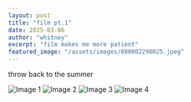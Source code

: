 ```yaml
---
layout: post
title: "film pt.1"
date: 2025-03-06
author: "whitney"
excerpt: "film makes me more patient"
featured_image: "/assets/images/000002290025.jpeg"
---
```


throw back to the summer 
<div class="image-grid">
<img src="{{ '/assets/images/000002290025.jpeg' | relative_url }}" alt="Image 1">
<img src="{{ '/assets/images/000002290032.jpeg' | relative_url }}" alt="Image 2">
<img src="{{ '/assets/images/000002290005.jpeg' | relative_url }}" alt="Image 3">
<img src="{{ '/assets/images/000002290004.jpeg' | relative_url }}" alt="Image 4">
</div>
 